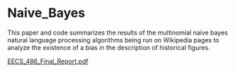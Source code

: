 # Naive_Bayes
This paper and code summarizes the results of the multinomial naive bayes natural language processing algorithms being run on Wikipedia pages to analyze the existence of a bias in the description of historical figures.

[EECS_486_Final_Report.pdf](https://github.com/ameliarave/Naive_Bayes/files/10446164/EECS_486_Final_Report.pdf)
